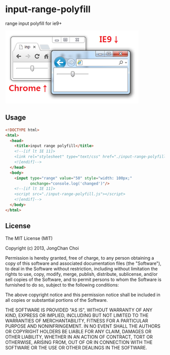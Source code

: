 input-range-polyfill
====================

range input polyfill for ie9+

![Compare](./compare.png)


Usage
-----

```html
<!DOCTYPE html>
<html>
  <head>
    <title>input range polyfill</title>
    <!--[if lt IE 11]>
    <link rel="stylesheet" type="text/css" href="./input-range-polyfill.css">
    <![endif]-->
  </head>
  <body>
    <input type="range" value="50" style="width: 100px;"
           onchange="console.log('changed')"/>
    <!--[if lt IE 11]>
    <script src="./input-range-polyfill.js"></script>
    <![endif]-->
  </body>
</html>
```


License
-------

The MIT License (MIT)

Copyright (c) 2013, JongChan Choi

Permission is hereby granted, free of charge, to any person obtaining a copy
of this software and associated documentation files (the "Software"), to deal
in the Software without restriction, including without limitation the rights
to use, copy, modify, merge, publish, distribute, sublicense, and/or sell
copies of the Software, and to permit persons to whom the Software is
furnished to do so, subject to the following conditions:

The above copyright notice and this permission notice shall be included in
all copies or substantial portions of the Software.

THE SOFTWARE IS PROVIDED "AS IS", WITHOUT WARRANTY OF ANY KIND, EXPRESS OR
IMPLIED, INCLUDING BUT NOT LIMITED TO THE WARRANTIES OF MERCHANTABILITY,
FITNESS FOR A PARTICULAR PURPOSE AND NONINFRINGEMENT. IN NO EVENT SHALL THE
AUTHORS OR COPYRIGHT HOLDERS BE LIABLE FOR ANY CLAIM, DAMAGES OR OTHER
LIABILITY, WHETHER IN AN ACTION OF CONTRACT, TORT OR OTHERWISE, ARISING FROM,
OUT OF OR IN CONNECTION WITH THE SOFTWARE OR THE USE OR OTHER DEALINGS IN
THE SOFTWARE.